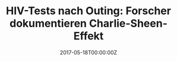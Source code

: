 ---
date: '2017-05-18T00:00:00Z'
external_link: https://web.archive.org/web/20210616055520/https://www.spiegel.de/gesundheit/diagnose/hiv-tests-nach-outing-forscher-dokumentieren-charlie-sheen-effekt-a-1148249.html
image:
  focal_point: Smart
original_link: https://www.spiegel.de/gesundheit/diagnose/hiv-tests-nach-outing-forscher-dokumentieren-charlie-sheen-effekt-a-1148249.html
summary: SPIEGEL+-Zugang wird gerade auf einem anderen Gerat genutztSPIEGEL+ kann
  nur auf einem Gerat zur selben Zeit genutzt werden. Hier weiterlesenKlicken Sie
  auf den Button, spielen wir den Hinweis auf dem anderen Gerat aus und Sie konnen
  SPIEGEL+ weiter nutzen.
title: 'HIV-Tests nach Outing: Forscher dokumentieren Charlie-Sheen-Effekt'
---